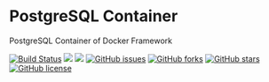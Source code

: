 # PostgreSQL Container
PostgreSQL Container of Docker Framework

[![Build Status](https://travis-ci.org/dockerframework/postgresql.svg?branch=master)](https://travis-ci.org/dockerframework/postgresql) [![](https://images.microbadger.com/badges/image/dockerframework/postgresql:10.13.svg)](https://microbadger.com/images/dockerframework/postgresql:10.13 "Layers") [![](https://images.microbadger.com/badges/version/dockerframework/postgresql:10.13.svg)](https://microbadger.com/images/dockerframework/postgresql:10.13 "Version") [![GitHub issues](https://img.shields.io/github/issues/dockerframework/postgresql.svg)](https://github.com/dockerframework/postgresql/issues) [![GitHub forks](https://img.shields.io/github/forks/dockerframework/postgresql.svg)](https://github.com/dockerframework/postgresql/network) [![GitHub stars](https://img.shields.io/github/stars/dockerframework/postgresql.svg)](https://github.com/dockerframework/postgresql/stargazers) [![GitHub license](https://img.shields.io/badge/license-MIT-blue.svg)](https://raw.githubusercontent.com/dockerframework/postgresql/master/LICENSE)
